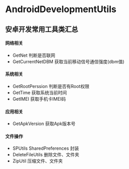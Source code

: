 # AndroidDevelopmentUtils
## 安卓开发常用工具类汇总

#### 网络相关

 * GetNet               判断是否联网
 * GetCurrentNetDBM     获取当前移动信号通信强度(dbm值)
  
#### 系统相关
  
 * GetRootPerssion      判断是否有Root权限
 * GetTime              获取系统当前时间
 * GetIMEI              获取手机卡IMEI码
 
#### 应用相关 

 * GetApkVersion        获取Apk版本号
  
#### 文件操作
 * SPUtils              SharedPreferences 封装
 * DeleteFileUtils      删除文件、文件夹
 * ZipUtil              压缩文件、文件夹

